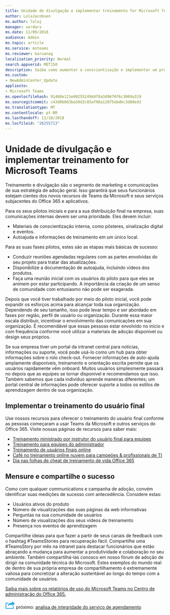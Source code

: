 ```yaml
---
title: Unidade de divulgação e implementar treinamento for Microsoft Teams
author: LolaJacobsen
ms.author: lolaj
manager: serdars
ms.date: 11/09/2018
audience: Admin
ms.topic: article
ms.service: msteams
ms.reviewer: karuanag
localization_priority: Normal
search.appverid: MET150
description: Saiba como aumentar a conscientização e implementar um programa de treinamento para a adoção de Teams da Microsoft.
ms.custom:
- NewAdminCenter_Update
appliesto:
- Microsoft Teams
ms.openlocfilehash: 91468e121e80255249d4f8a3d9676f6c3069a319
ms.sourcegitcommit: c43d0b663ba50d2c85af98a12075ebd6c3d80ed3
ms.translationtype: MT
ms.contentlocale: pt-BR
ms.lasthandoff: 11/10/2018
ms.locfileid: "26255713"
---
```

# <a name="drive-awareness-and-implement-training-for-microsoft-teams"></a>Unidade de divulgação e implementar treinamento for Microsoft Teams

Treinamento e divulgação são o segmento de marketing e comunicações de sua estratégia de adoção geral. Isso garantirá que seus funcionários estejam cientes dos novos recursos de Teams da Microsoft e seus serviços subjacentes do Office 365 e aplicativos.
   
Para os seus pilotos iniciais e para a sua distribuição final na empresa, suas comunicações internas devem ser uma prioridade. Eles devem incluir:

- Materiais de conscientização interna, como pôsteres, sinalização digital e eventos.
- Autoajuda e informações de treinamento em um único local.

Para as suas fases pilotos, estes são as etapas mais básicas de sucesso:

- Conduzir reuniões agendadas regulares com as partes envolvidas do seu projeto para tratar das atualizações.
- Disponibilize a documentação de autoajuda, incluindo vídeos dos produtos.
- Faça uma reunião inicial com os usuários do piloto para que eles se animem por estar participando. A importância da criação de um senso de comunidade com entusiasmo não pode ser exagerada.

Depois que você tiver trabalhado por meio do piloto inicial, você pode expandir os esforços acima para alcançar toda sua organização. Dependendo de seu tamanho, isso pode levar tempo e ser abordado em fases por região, perfil de usuário ou organização. Durante essa maior escala distribuir, incentivar o envolvimento das comunicações em sua organização. É recomendável que essas pessoas estar envolvido no início e com frequência conforme você utilizar a materiais de adoção disponível ou design seus próprios.

Se sua empresa tiver um portal da intranet central para notícias, informações ou suporte, você pode usá-lo como um hub para obter informações sobre o rolo check-out. Fornecer informações de auto-ajuda amplamente disponíveis, treinamento e orientação escrita permite que os usuários rapidamente vêm onboard. Muitos usuários simplesmente passará no depois que as equipes se tornar disponível e recomendamos que isso. Também sabemos que cada indivíduo aprende maneiras diferentes; um portal central de informações pode oferecer suporte a todos os estilos de aprendizagem dentro de sua organização.

## <a name="implement-end-user-training"></a>Implementar o treinamento do usuário final

Use nossos recursos para oferecer o treinamento do usuário final conforme as pessoas começaram a usar Teams da Microsoft e outros serviços do Office 365. Visite nossas páginas de recursos para saber mais:

- [Treinamento ministrado por instrutor do usuário final para equipes](instructor-led-training-teams-landing-page.md)
- [Treinamento para equipes do administrador](itadmin-readiness.md)
- [Treinamento de usuários finais online](enduser-training.md)
- [Café no treinamento online nuvem para campeões & profissionais de TI](https://aka.ms/CoffeeintheCloud) 
- [Dia nas folhas de cheat de treinamento de vida Office 365](https://aka.ms/O365AdoptionTools)

## <a name="measure-and-share-success"></a>Mensure e compartilhe o sucesso

Como com qualquer communications e campanha de adoção, convém identificar suas medições de sucesso com antecedência. Considere estas:

- Usuários ativos do produto
- Número de visualizações das suas páginas da web informativas
- Perguntas na sua comunidade de usuários
- Número de visualizações dos seus vídeos de treinamento
- Presença nos eventos de aprendizagem

Compartilhe ideias para que fazer a partir de seus canais de feedback com o hashtag #TeamsStories para recuperação fácil. Compartilhe uma #TeamsStory por mês na intranet para destacar funcionários que estão abraçando a mudança para aumentar a produtividade e colaboração no seu ambiente. Também compartilhá-las conosco em nosso fórum de adoção de dirigir na comunidade técnica do Microsoft. Estes exemplos do mundo real de dentro de sua própria empresa de compartilhamento é extremamente valiosa para concretizar a alteração sustentável ao longo do tempo com a comunidade de usuários.

[Saiba mais sobre os relatórios de uso do Microsoft Teams no Centro de administração do Office 365.](teams-activity-reports.md)

![Ícone de etapas próximo](media/teams-adoption-next-icon.png) próximo: [analisa de integridade do serviço de agendamento](teams-adoption-schedule-service-health-reviews.md)